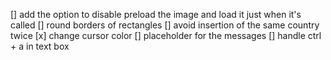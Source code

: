 [] add the option to disable preload the image and load it just when it's called
[] round borders of rectangles
[] avoid insertion of the same country twice
[x] change cursor color
[] placeholder for the messages
[] handle ctrl + a in text box